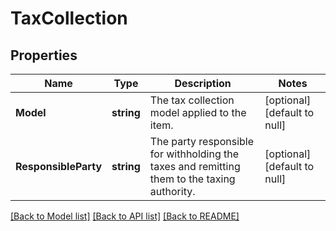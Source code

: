 # TaxCollection

## Properties
Name | Type | Description | Notes
------------ | ------------- | ------------- | -------------
**Model** | **string** | The tax collection model applied to the item. | [optional] [default to null]
**ResponsibleParty** | **string** | The party responsible for withholding the taxes and remitting them to the taxing authority. | [optional] [default to null]

[[Back to Model list]](../README.md#documentation-for-models) [[Back to API list]](../README.md#documentation-for-api-endpoints) [[Back to README]](../README.md)

